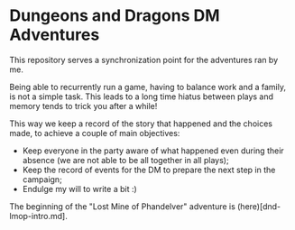 # Dungeons and Dragons DM Adventures
This repository serves a synchronization point for the adventures ran by me.

Being able to recurrently run a game, having to balance work and a family, is not a simple task. This leads to a long time hiatus between plays and memory tends to trick you after a while!

This way we keep a record of the story that happened and the choices made, to achieve a couple of main objectives:
* Keep everyone in the party aware of what happened even during their absence (we are not able to be all together in all plays);
* Keep the record of events for the DM to prepare the next step in the campaign;
* Endulge my will to write a bit :)

The beginning of the "Lost Mine of Phandelver" adventure is (here)[dnd-lmop-intro.md].
